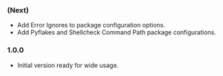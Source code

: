 ### (Next)
- Add Error Ignores to package configuration options.
- Add Pyflakes and Shellcheck Command Path package configurations.

### 1.0.0
- Initial version ready for wide usage.
